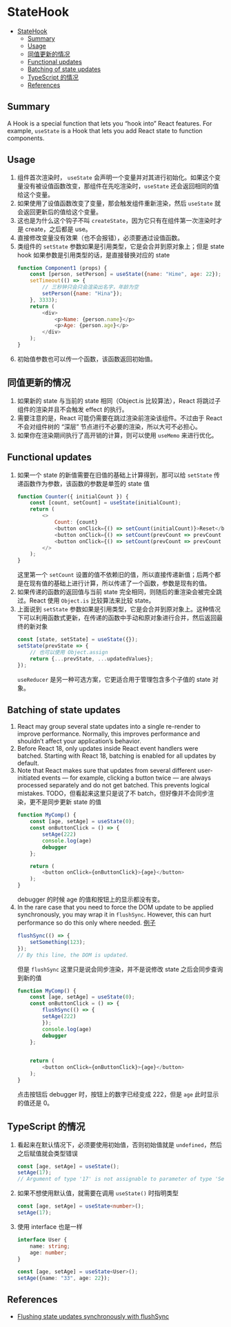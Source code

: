 # StateHook


<!-- TOC -->

- [StateHook](#statehook)
    - [Summary](#summary)
    - [Usage](#usage)
    - [同值更新的情况](#同值更新的情况)
    - [Functional updates](#functional-updates)
    - [Batching of state updates](#batching-of-state-updates)
    - [TypeScript 的情况](#typescript-的情况)
    - [References](#references)

<!-- /TOC -->


## Summary
A Hook is a special function that lets you “hook into” React features. For example, `useState` is a Hook that lets you add React state to function components.


## Usage
1. 组件首次渲染时， `useState` 会声明一个变量并对其进行初始化。如果这个变量没有被设值函数改变，那组件在先吃渲染时，`useState` 还会返回相同的值给这个变量。
2. 如果使用了设值函数改变了变量，那会触发组件重新渲染，然后 `useState` 就会返回更新后的值给这个变量。
3. 这也是为什么这个钩子不叫 `createState`，因为它只有在组件第一次渲染时才是 create，之后都是 use。
4. 直接修改变量没有效果（也不会报错），必须要通过设值函数。
5. 类组件的 `setState` 参数如果是引用类型，它是会合并到原对象上；但是 state hook 如果参数是引用类型的话，是直接替换对应的 state
    ```js
    function Component1 (props) {
        const [person, setPerson] = useState({name: "Hime", age: 22});
        setTimeout(() => {
            // 三秒钟只会只会渲染出名字，年龄为空
            setPerson({name: "Hina"});
        }, 3333);
        return (
            <div>
                <p>Name: {person.name}</p>
                <p>Age: {person.age}</p>
            </div>
        );
    }
    ```
6. 初始值参数也可以传一个函数，该函数返回初始值。


## 同值更新的情况
1. 如果新的 state 与当前的 state 相同（Object.is 比较算法），React 将跳过子组件的渲染并且不会触发 effect 的执行。
2. 需要注意的是，React 可能仍需要在跳过渲染前渲染该组件。不过由于 React 不会对组件树的 “深层” 节点进行不必要的渲染，所以大可不必担心。
3. 如果你在渲染期间执行了高开销的计算，则可以使用 `useMemo` 来进行优化。


## Functional updates
1. 如果一个 state 的新值需要在旧值的基础上计算得到，那可以给 `setState` 传递函数作为参数，该函数的参数是单签的 state 值
    ```js
    function Counter({ initialCount }) {
        const [count, setCount] = useState(initialCount);
        return (
            <>
                Count: {count}
                <button onClick={() => setCount(initialCount)}>Reset</button>
                <button onClick={() => setCount(prevCount => prevCount - 1)}>-</button>
                <button onClick={() => setCount(prevCount => prevCount + 1)}>+</button>
            </>
        );
    }
    ```
    这里第一个 `setCount` 设置的值不依赖旧的值，所以直接传递新值；后两个都是在现有值的基础上进行计算，所以传递了一个函数，参数是现有的值。
2. 如果传递的函数的返回值与当前 state 完全相同，则随后的重渲染会被完全跳过。React 使用 `Object.is` 比较算法来比较 state。
3. 上面说到 `setState` 参数如果是引用类型，它是会合并到原对象上。这种情况下可以利用函数式更新，在传递的函数中手动和原对象进行合并，然后返回最终的新对象
    ```js
    const [state, setState] = useState({});
    setState(prevState => {
        // 也可以使用 Object.assign
        return {...prevState, ...updatedValues};
    });
    ```
    `useReducer` 是另一种可选方案，它更适合用于管理包含多个子值的 state 对象。


## Batching of state updates
1. React may group several state updates into a single re-render to improve performance. Normally, this improves performance and shouldn’t affect your application’s behavior.
2. Before React 18, only updates inside React event handlers were batched. Starting with React 18, batching is enabled for all updates by default. 
3. Note that React makes sure that updates from several different user-initiated events — for example, clicking a button twice — are always processed separately and do not get batched. This prevents logical mistakes. TODO，但看起来这里只是说了不 batch，但好像并不会同步渲染，更不是同步更新 state 的值
    ```js
    function MyComp() {
        const [age, setAge] = useState(0);
        const onButtonClick = () => {
            setAge(222)
            console.log(age)
            debugger
        };

        return (
            <button onClick={onButtonClick}>{age}</button>
        );
    }
    ```
    debugger 的时候 age 的值和按钮上的显示都没有变。
4. In the rare case that you need to force the DOM update to be applied synchronously, you may wrap it in `flushSync`. However, this can hurt performance so do this only where needed. [例子](https://react.dev/learn/manipulating-the-dom-with-refs#flushing-state-updates-synchronously-with-flush-sync)
    ```js
    flushSync(() => {
        setSomething(123);
    });
    // By this line, the DOM is updated.
    ```
    但是 `flushSync` 这里只是说会同步渲染，并不是说修改 state 之后会同步查询到新的值
    ```js
    function MyComp() {
        const [age, setAge] = useState(0);
        const onButtonClick = () => {
            flushSync(() => {
            setAge(222)
            });
            console.log(age)
            debugger
        };
        

        return (
            <button onClick={onButtonClick}>{age}</button>
        );
    }
    ```
    点击按钮后 debugger 时，按钮上的数字已经变成 222，但是 `age` 此时显示的值还是 0。


## TypeScript 的情况
1. 看起来在默认情况下，必须要使用初始值，否则初始值就是 `undefined`，然后之后赋值就会类型错误
    ```ts
    const [age, setAge] = useState();
    setAge(17); 
    // Argument of type '17' is not assignable to parameter of type 'SetStateAction<undefined>'.
    ```
2. 如果不想使用默认值，就需要在调用 `useState()` 时指明类型
    ```ts
    const [age, setAge] = useState<number>();
    setAge(17); 
    ``` 
3. 使用 interface 也是一样
    ```ts
    interface User {
        name: string;
        age: number;
    }
      
    const [age, setAge] = useState<User>();
    setAge({name: "33", age: 22}); 
    ```


## References
* [Flushing state updates synchronously with flushSync ](https://react.dev/learn/manipulating-the-dom-with-refs#flushing-state-updates-synchronously-with-flush-sync)

